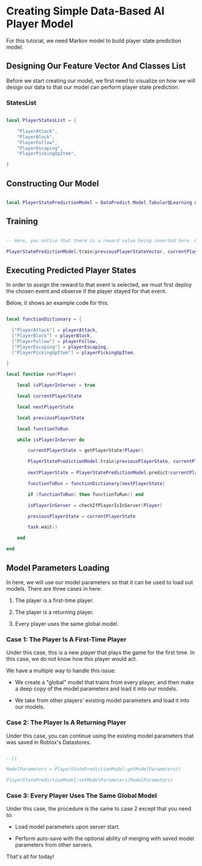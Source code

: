 # Creating Simple Data-Based AI Player Model

For this tutorial, we need Markov model to build player state prediction model.

## Designing Our Feature Vector And Classes List

Before we start creating our model, we first need to visualize on how we will design our data to that our model can perform player state prediction.

### StatesList

```lua

local PlayerStatesList = {

    "PlayerAttack",
    "PlayerBlock",
    "PlayerFollow",
    "PlayerEscaping",
    "PlayerPickingUpItem",

}

```
## Constructing Our Model

```lua

local PlayerStatePredictionModel = DataPredict.Model.TabularQLearning.new({StatesList = StatesList})

```

## Training

```lua

-- Here, you notice that there is a reward value being inserted here. Generally, when you first call this, the reward value should be zero.

PlayerStatePredictionModel:train(previousPlayerStateVector, currentPlayerStateVector)

```

## Executing Predicted Player States

In order to assign the reward to that event is selected, we must first deploy the chosen event and observe if the player stayed for that event.

Below, it shows an example code for this.

```lua

local functionDictionary = {

  ["PlayerAttack"] = playerAttack,
  ["PlayerBlock"] = playerBlock,
  ["PlayerFollow"] = playerFollow,
  ["PlayerEscaping"] = playerEscaping,
  ["PlayerPickingUpItem"] = playerPickingUpItem,

}

local function run(Player)

    local isPlayerInServer = true

    local currentPlayerState

    local nextPlayerState

    local previousPlayerState

    local functionToRun

    while isPlayerInServer do

        currentPlayerState = getPlayerState(Player)

        PlayerStatePredictionModel:train(previousPlayerState, currentPlayerState)
    
        nextPlayerState = PlayerStatePredictionModel:predict(currentPlayerState)

        functionToRun = functionDictionary[nextPlayerState]

        if (functionToRun) then functionToRun() end

        isPlayerInServer = checkIfPlayerIsInServer(Player)

        previousPlayerState = currentPlayerState

        task.wait()

    end

end

```

## Model Parameters Loading 

In here, we will use our model parameters so that it can be used to load out models. There are three cases in here:

1. The player is a first-time player.

2. The player is a returning player.

3. Every player uses the same global model.

### Case 1: The Player Is A First-Time Player

Under this case, this is a new player that plays the game for the first time. In this case, we do not know how this player would act.

We have a multiple way to handle this issue:

* We create a "global" model that trains from every player, and then make a deep copy of the model parameters and load it into our models.

* We take from other players' existing model parameters and load it into our models.

### Case 2: The Player Is A Returning Player

Under this case, you can continue using the existing model parameters that was saved in Roblox's Datastores.

```lua

--[[

ModelParameters = PlayerStatePredictionModel:getModelParameters()

PlayerStatePredictionModel:setModelParameters(ModelParameters)

```

### Case 3: Every Player Uses The Same Global Model

Under this case, the procedure is the same to case 2 except that you need to:

* Load model parameters upon server start.

* Perform auto-save with the optional ability of merging with saved model parameters from other servers.

That's all for today!
